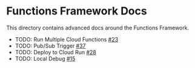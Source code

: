 # Functions Framework Docs

This directory contains advanced docs around the Functions Framework.

- TODO: Run Multiple Cloud Functions [#23](https://github.com/GoogleCloudPlatform/functions-framework-nodejs/issues/23)
- TODO: Pub/Sub Trigger [#37](https://github.com/GoogleCloudPlatform/functions-framework-nodejs/issues/37)
- TODO: Deploy to Cloud Run [#28](https://github.com/GoogleCloudPlatform/functions-framework-nodejs/pull/28)
- TODO: Local Debug [#15](https://github.com/GoogleCloudPlatform/functions-framework-nodejs/issues/15)
